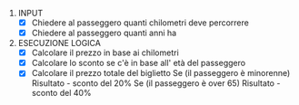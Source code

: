 




1. INPUT
    - [x] Chiedere al passeggero quanti chilometri deve percorrere
    - [x] Chiedere al passeggero quanti anni ha 

2. ESECUZIONE LOGICA
    - [x] Calcolare il prezzo in base ai chilometri
    - [x] Calcolare lo sconto se c'è in base all' età del passeggero
    - [x] Calcolare il prezzo totale del biglietto
    Se (il passeggero è minorenne)
        Risultato - sconto del 20%
    Se (il passeggero è over 65)
        Risultato - sconto del 40%   